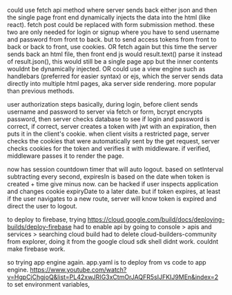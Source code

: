 could use fetch api method where server sends back either json and then
the single page front end dynamically injects the data into the html (like react).
fetch post could be replaced with form submission method. these two are
only needed for login or signup where you have to send username and password
from front to back. but to send access tokens from front to back or back to front,
use cookies.
OR fetch again but this time the server sends back an html file,
then front end js would result.text() parse it instead of result.json(),
this would still be a single page app but the inner contents wouldnt
be dynamically injected.
OR could use a view engine such as handlebars (preferred for easier syntax)
or ejs, which the server sends data directly into multiple html pages,
aka server side rendering. more popular than previous methods.

user authorization steps
basically, during login, before client sends username and password to server
via fetch or form, bcrypt encrypts password, then server checks database
to see if login and password is correct, if correct, server creates a token
with jwt with an expiration, then puts it in the client's cookie. when client
visits a restricted page, server checks the cookies that were automatically sent
by the get request, server checks cookies for the token and verifies it with middleware.
if verified, middleware passes it to render the page.

now has session countdown timer that will auto logout. based on setInterval subtracting
every second, expiresIn is based on the date when token is created + time give
minus now. can be hacked if user inspects application and changes cookie expiryDate
to a later date. but if token expires, at least if the user navigates to a new route,
server will know token is expired and direct the user to logout.

to deploy to firebase, trying https://cloud.google.com/build/docs/deploying-builds/deploy-firebase
had to enable api by going to console > apis and services > searching cloud build
had to delete cloud-builders-community from explorer, doing it from the google cloud
sdk shell didnt work. couldnt make firebase work.

so trying app engine again. app.yaml is to deploy from vs code to app engine.
https://www.youtube.com/watch?v=HgpCjChgjoQ&list=PL42xwJRIG3xCtmOrJAQFR5sIJFKIJ9MEn&index=2
to set environment variables,

